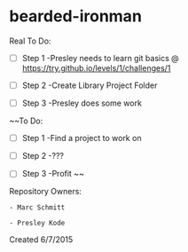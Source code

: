 # bearded-ironman

Real To Do:
- [ ] Step 1 -Presley needs to learn git basics @ https://try.github.io/levels/1/challenges/1

- [ ] Step 2 -Create Library Project Folder

- [ ] Step 3 -Presley does some work


~~To Do: 
- [ ] Step 1 -Find a project to work on

- [ ] Step 2 -??? 

- [ ] Step 3 -Profit
~~

Repository Owners:

	- Marc Schmitt 

	- Presley Kode 

Created 6/7/2015
